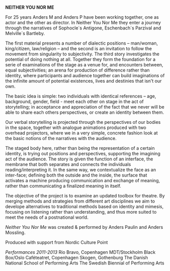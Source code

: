 **NEITHER YOU NOR ME**

For 25 years Anders M and Anders P have been working together, one as actor and the other as director. In Neither You Nor Me they enter a journey through the narratives of Sophocle´s Antigone, Eschenbach´s Parzival and Melville´s Bartleby.

The first material presents a number of dialectic positions – man/woman, king/citizen, law/religion – and the second is an invitation to follow the movement from singularity to subjectivity. The third story investigates the potential of doing nothing at all. Together they form the foundation for a serie of examinations of the stage as a venue for, and encounters between, equal subjectivities; an arena for production of difference rather than identity, where participants and audience together can build imaginations of the infinite amount of potential existences, lives and destinies that isn't our own.

The basic idea is simple: two individuals with identical references – age, background, gender, field - meet each other on stage in the act of storytelling; in acceptance and appreciation of the fact that we never will be able to share each others perspectives, or create an identity between them.

Our verbal storytelling is projected through the perspectives of our bodies in the space, together with analogue animations produced with two overhead projectors, where we in a very simple, concrete fashion look at the basic notions of the narratives with the audience.

The staged body here, rather than being the representation of a certain identity, is trying out positions and perspectives, supporting the imagining act of the audience. The story is given the function of an interface, the membrane that both separates and connects the individuals reading/interpreting it. In the same way, we contextualize the face as an inter-face; defining both the outside and the inside, the surface that activates a machine producing communication and exchange of meaning, rather than communicating a finalized meaning in itself.

The objective of the project is to examine an updated toolbox for theatre. By merging methods and strategies from different art disciplines we aim to develope alternatives to traditional methods based on identity and mimesis, focusing on listening rather than understanding, and thus more suited to meet the needs of a postnational world.

*Neither You Nor Me* was created & performed by Anders Paulin and Anders Mossling.

Produced with support from Nordic Culture Point

*Performances 2011-2013*
Rio Bravo, Copenhagen
MDT/Stockholm
Black Box/Oslo
Caféteatret, Copenhagen
Skogen, Gothenburg
The Danish National School of Performing Arts
The Swedish Biennial of Performing Arts

